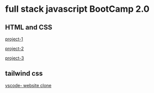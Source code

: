 # full stack javascript BootCamp 2.0

## HTML and CSS

[project-1](./HTMLandCSS/Assignments/Project-1/)

[project-2](./HTMLandCSS/Assignments/Project-2/)

[project-3](./HTMLandCSS/Assignments/Project-3/)

## tailwind css

[vscode- website clone](./TailwindCSS/vscode-website-clone/)